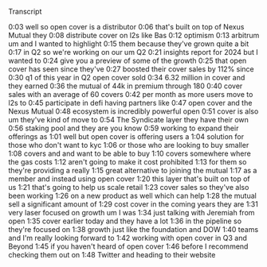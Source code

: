 Transcript


0:03
well so open cover is a distributor
0:06
that's built on top of Nexus Mutual they
0:08
distribute cover on l2s like Bas
0:12
optimism
0:13
arbitrum um and I wanted to highlight
0:15
them because they've grown quite a bit
0:17
in Q2 so we're working on our um Q2
0:21
insights report for 2024 but I wanted to
0:24
give you a preview of some of the growth
0:25
that open cover has seen since they've
0:27
boosted their cover sales by 112% since
0:30
q1 of this year in Q2 open cover sold
0:34
6.32 million in cover and they earned
0:36
the mutual of 44k in premium through 180
0:40
cover sales with an average of 60 covers
0:42
per month as more users move to l2s to
0:45
participate in defi having partners like
0:47
open cover and the Nexus Mutual
0:48
ecosystem is incredibly powerful open
0:51
cover is also um they've kind of move to
0:54
The Syndicate layer they have their own
0:56
staking pool and they are you know
0:59
working to expand their offerings as
1:01
well but open cover is offering users a
1:04
solution for those who don't want to kyc
1:06
or those who are looking to buy smaller
1:08
covers and and want to be able to buy
1:10
covers somewhere where the gas costs
1:12
aren't going to make it cost prohibited
1:13
for them so they're providing a really
1:15
great alternative to joining the mutual
1:17
as a member and instead using open cover
1:20
this layer that's built on top of us
1:21
that's going to help us scale retail
1:23
cover sales so they've also been working
1:26
on a new product as well which can help
1:28
the mutual sell a significant amount of
1:29
cost cover in the coming years they are
1:31
very laser focused on growth um I was
1:34
just talking with Jeremiah from open
1:35
cover earlier today and they have a lot
1:36
in the pipeline so they're focused on
1:38
growth just like the foundation and DOW
1:40
teams and I'm really looking forward to
1:42
working with open cover in Q3 and Beyond
1:45
if you haven't heard of open cover
1:46
before I recommend checking them out on
1:48
Twitter and heading to their website